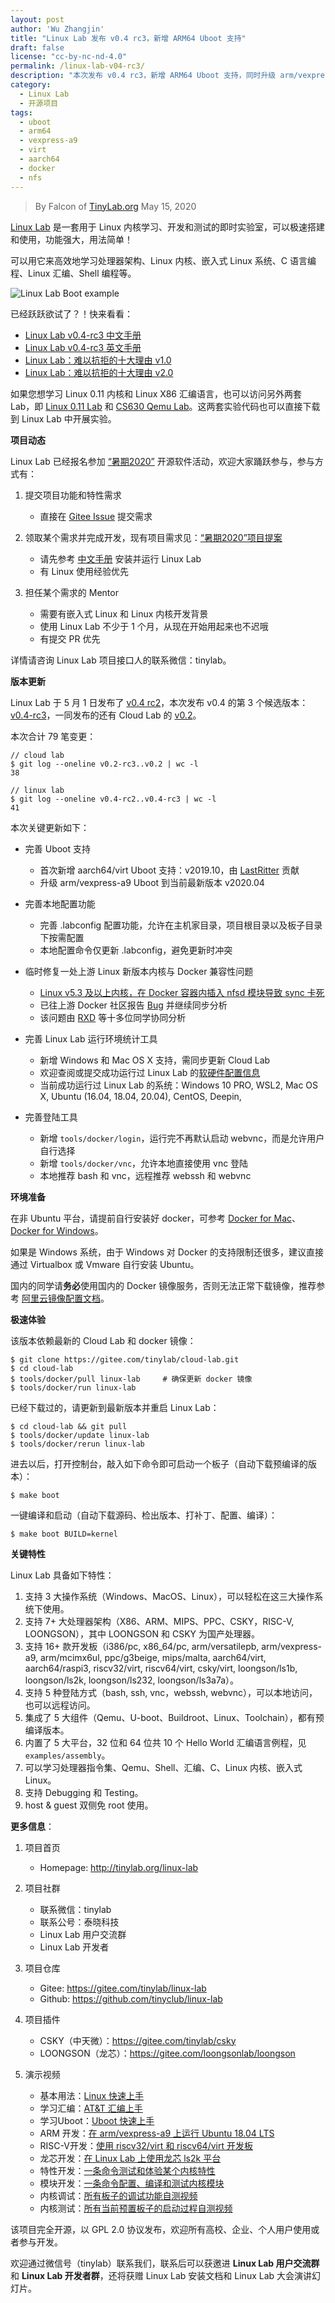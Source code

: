 ```yaml
---
layout: post
author: 'Wu Zhangjin'
title: "Linux Lab 发布 v0.4 rc3，新增 ARM64 Uboot 支持"
draft: false
license: "cc-by-nc-nd-4.0"
permalink: /linux-lab-v04-rc3/
description: "本次发布 v0.4 rc3，新增 ARM64 Uboot 支持，同时升级 arm/vexpress-a9 uboot 版本到 v2020.04，另外，本次更新另有修复一处新版本 Linux 内核与 Docker 的兼容性问题。"
category:
  - Linux Lab
  - 开源项目
tags:
  - uboot
  - arm64
  - vexpress-a9
  - virt
  - aarch64
  - docker
  - nfs
---
```


> By Falcon of [TinyLab.org][1]
> May 15, 2020

[Linux Lab](http://tinylab.org/linux-lab) 是一套用于 Linux 内核学习、开发和测试的即时实验室，可以极速搭建和使用，功能强大，用法简单！

可以用它来高效地学习处理器架构、Linux 内核、嵌入式 Linux 系统、C 语言编程、Linux 汇编、Shell 编程等。

![Linux Lab Boot example](/wp-content/uploads/2019/12/linux-lab.jpg)

已经跃跃欲试了？！快来看看：

  * [Linux Lab v0.4-rc3 中文手册](http://tinylab.org/pdfs/linux-lab-v0.4-rc3-manual-zh.pdf)
  * [Linux Lab v0.4-rc3 英文手册](http://tinylab.org/pdfs/linux-lab-v0.4-rc3-manual-en.pdf)
  * [Linux Lab：难以抗拒的十大理由 v1.0](http://tinylab.org/why-linux-lab/)
  * [Linux Lab：难以抗拒的十大理由 v2.0](http://tinylab.org/why-linux-lab-v2/)

如果您想学习 Linux 0.11 内核和 Linux X86 汇编语言，也可以访问另外两套 Lab，即 [Linux 0.11 Lab](http://tinylab.org/linux-0.11-lab) 和 [CS630 Qemu Lab](http://tinylab.org/cs630-qemu-lab)。这两套实验代码也可以直接下载到 Linux Lab 中开展实验。

**项目动态**

Linux Lab 已经报名参加 [“暑期2020”](https://isrc.iscas.ac.cn/summer2020) 开源软件活动，欢迎大家踊跃参与，参与方式有：

  1. 提交项目功能和特性需求
      * 直接在 [Gitee Issue](https://gitee.com/tinylab/linux-lab/issues/I1G3C4) 提交需求

  2. 领取某个需求并完成开发，现有项目需求见：[“暑期2020”项目提案](http://tinylab.org/summer2020/)
      * 请先参考 [中文手册](http://tinylab.org/pdfs/linux-lab-v0.4-rc3-manual-zh.pdf) 安装并运行 Linux Lab
      * 有 Linux 使用经验优先

  3. 担任某个需求的 Mentor
      * 需要有嵌入式 Linux 和 Linux 内核开发背景
      * 使用 Linux Lab 不少于 1 个月，从现在开始用起来也不迟哦
      * 有提交 PR 优先

详情请咨询 Linux Lab 项目接口人的联系微信：tinylab。

**版本更新**

Linux Lab 于 5 月 1 日发布了 [v0.4 rc2](https://gitee.com/tinylab/linux-lab/tree/v0.4-rc2/)，本次发布 v0.4 的第 3 个候选版本：[v0.4-rc3](https://gitee.com/tinylab/linux-lab/tree/v0.4-rc3/)，一同发布的还有 Cloud Lab 的 [v0.2](https://gitee.com/tinylab/cloud-lab/tree/v0.2/)。

本次合计 79 笔变更：

    // cloud lab
    $ git log --oneline v0.2-rc3..v0.2 | wc -l
    38

    // linux lab
    $ git log --oneline v0.4-rc2..v0.4-rc3 | wc -l
    41

本次关键更新如下：

* 完善 Uboot 支持
    * 首次新增 aarch64/virt Uboot 支持：v2019.10，由 [LastRitter](https://gitee.com/lastritter) 贡献
    * 升级 arm/vexpress-a9 Uboot 到当前最新版本 v2020.04

* 完善本地配置功能
    * 完善 .labconfig 配置功能，允许在主机家目录，项目根目录以及板子目录下按需配置
    * 本地配置命令仅更新 .labconfig，避免更新时冲突

* 临时修复一处上游 Linux 新版本内核与 Docker 兼容性问题
    * [Linux v5.3 及以上内核，在 Docker 容器内插入 nfsd 模块导致 sync 卡死](https://gitee.com/tinylab/linux-lab/issues/I1GGG1)
    * 已往上游 Docker 社区报告 [Bug](https://github.com/docker/for-linux/issues/996) 并继续同步分析
    * 该问题由 [RXD](https://gitee.com/luoxiaogang) 等十多位同学协同分析

* 完善 Linux Lab 运行环境统计工具
    * 新增 Windows 和 Mac OS X 支持，需同步更新 Cloud Lab
    * 欢迎查阅或提交成功运行过 Linux Lab 的[软硬件配置信息](https://gitee.com/tinylab/linux-lab/issues/I1FZBJ)
    * 当前成功运行过 Linux Lab 的系统：Windows 10 PRO, WSL2, Mac OS X, Ubuntu (16.04, 18.04, 20.04), CentOS, Deepin,

* 完善登陆工具
    * 新增 `tools/docker/login`，运行完不再默认启动 webvnc，而是允许用户自行选择
    * 新增 `tools/docker/vnc`，允许本地直接使用 vnc 登陆
    * 本地推荐 bash 和 vnc，远程推荐 webssh 和 webvnc

**环境准备**

在非 Ubuntu 平台，请提前自行安装好 docker，可参考 [Docker for Mac](https://docs.docker.com/docker-for-mac/)、[Docker for Windows](https://docs.docker.com/docker-for-windows/)。

如果是 Windows 系统，由于 Windows 对 Docker 的支持限制还很多，建议直接通过 Virtualbox 或 Vmware 自行安装 Ubuntu。

国内的同学请**务必**使用国内的 Docker 镜像服务，否则无法正常下载镜像，推荐参考 [阿里云镜像配置文档](https://help.aliyun.com/document_detail/60750.html)。

**极速体验**

该版本依赖最新的 Cloud Lab 和 docker 镜像：

    $ git clone https://gitee.com/tinylab/cloud-lab.git
    $ cd cloud-lab
    $ tools/docker/pull linux-lab     # 确保更新 docker 镜像
    $ tools/docker/run linux-lab

已经下载过的，请更新到最新版本并重启 Linux Lab：

    $ cd cloud-lab && git pull
    $ tools/docker/update linux-lab
    $ tools/docker/rerun linux-lab

进去以后，打开控制台，敲入如下命令即可启动一个板子（自动下载预编译的版本）：

    $ make boot

一键编译和启动（自动下载源码、检出版本、打补丁、配置、编译）：

    $ make boot BUILD=kernel


**关键特性**

Linux Lab 具备如下特性：

1. 支持 3 大操作系统（Windows、MacOS、Linux），可以轻松在这三大操作系统下使用。
2. 支持 7+ 大处理器架构（X86、ARM、MIPS、PPC、CSKY，RISC-V, LOONGSON），其中 LOONGSON 和 CSKY 为国产处理器。
3. 支持 16+ 款开发板（i386/pc, x86_64/pc, arm/versatilepb, arm/vexpress-a9, arm/mcimx6ul, ppc/g3beige, mips/malta, aarch64/virt, aarch64/raspi3, riscv32/virt, riscv64/virt, csky/virt, loongson/ls1b, loongson/ls2k, loongson/ls232, loongson/ls3a7a）。
4. 支持 5 种登陆方式（bash, ssh, vnc，webssh, webvnc），可以本地访问，也可以远程访问。
5. 集成了 5 大组件（Qemu、U-boot、Buildroot、Linux、Toolchain），都有预编译版本。
6. 内置了 5 大平台，32 位和 64 位共 10 个 Hello World 汇编语言例程，见 `examples/assembly`。
7. 可以学习处理器指令集、Qemu、Shell、汇编、C、Linux 内核、嵌入式 Linux。
8. 支持 Debugging 和 Testing。
9. host & guest 双侧免 root 使用。

**更多信息**：

1. 项目首页
    - Homepage: <http://tinylab.org/linux-lab>

2. 项目社群
    - 联系微信：tinylab
    - 联系公号：泰晓科技
    - Linux Lab 用户交流群
    - Linux Lab 开发者

3. 项目仓库
    - Gitee: <https://gitee.com/tinylab/linux-lab>
    - Github:  <https://github.com/tinyclub/linux-lab>

4. 项目插件
    - CSKY（中天微）：<https://gitee.com/tinylab/csky>
    - LOONGSON（龙芯）：<https://gitee.com/loongsonlab/loongson>

5. 演示视频
    - 基本用法：[Linux 快速上手](http://showterm.io/6fb264246580281d372c6)
    - 学习汇编：[AT&T 汇编上手](http://showterm.io/0f0c2a6e754702a429269)
    - 学习Uboot：[Uboot 快速上手](http://showterm.io/11f5ae44b211b56a5d267)
    - ARM 开发：[在 arm/vexpress-a9 上运行 Ubuntu 18.04 LTS](http://showterm.io/c351abb6b1967859b7061)
    - RISC-V开发：[使用 riscv32/virt 和 riscv64/virt 开发板](http://showterm.io/37ce75e5f067be2cc017f)
    - 龙芯开发：[在 Linux Lab 上使用龙芯 ls2k 平台](http://showterm.io/1eca85a09775fd212d827)
    - 特性开发：[一条命令测试和体验某个内核特性](http://showterm.io/7edd2e51e291eeca59018)
    - 模块开发：[一条命令配置、编译和测试内核模块](http://showterm.io/26b78172aa926a316668d)
    - 内核调试：[所有板子的调试功能自测视频](http://showterm.io/0255c6a8b7d16dc116cbe)
    - 内核测试：[所有当前预置板子的启动过程自测视频](http://showterm.io/8cd2babf19e0e4f90897e)


该项目完全开源，以 GPL 2.0 协议发布，欢迎所有高校、企业、个人用户使用或者参与开发。

欢迎通过微信号（tinylab）联系我们，联系后可以获邀进 **Linux Lab 用户交流群** 和 **Linux Lab 开发者群**，还将获赠 Linux Lab 安装文档和 Linux Lab 大会演讲幻灯片。

[1]: http://tinylab.org
